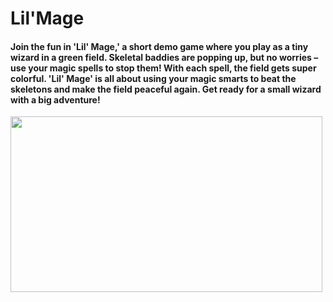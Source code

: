 # Lil'Mage

  <h4>
    Join the fun in 'Lil' Mage,' a short demo game where you play as a tiny wizard in a green field. Skeletal baddies are popping up, but no worries – use your magic spells to stop them! With each spell, the field gets super colorful. 'Lil' Mage' is all about using your magic smarts to beat the skeletons and make the field peaceful again. Get ready for a small wizard with a big adventure!
  </h4>

<p><img src="https://i.postimg.cc/Mp71qjcL/Screenshot-2023-11-14-133148.png" alt="" width="499" height="281" /></p>

